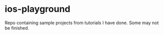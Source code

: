 # ios-playground
Repo containing sample projects from tutorials I have done. Some may not be finished. 
